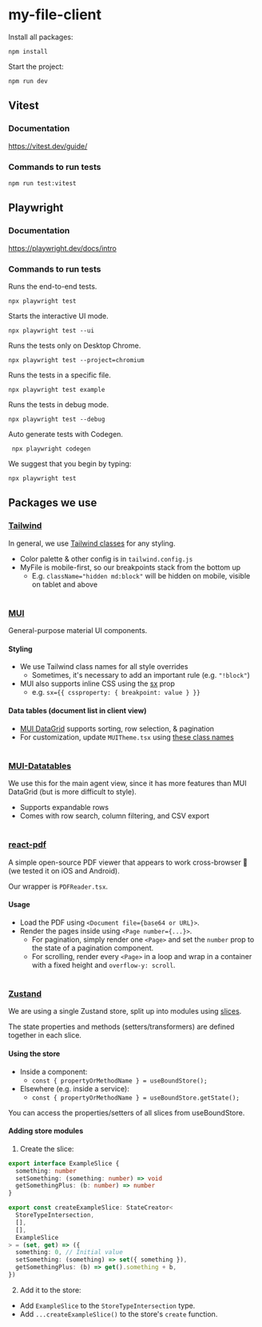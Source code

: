 # my-file-client

Install all packages:

```
npm install
```

Start the project:

```
npm run dev
```

## Vitest

### Documentation

https://vitest.dev/guide/

### Commands to run tests

```
npm run test:vitest
```

## Playwright

### Documentation

https://playwright.dev/docs/intro

### Commands to run tests

Runs the end-to-end tests.

```
npx playwright test
```

Starts the interactive UI mode.

```
npx playwright test --ui
```

Runs the tests only on Desktop Chrome.

```
npx playwright test --project=chromium
```

Runs the tests in a specific file.

```
npx playwright test example
```

Runs the tests in debug mode.

```
npx playwright test --debug
```

Auto generate tests with Codegen.

```
 npx playwright codegen
```

We suggest that you begin by typing:

```
npx playwright test
```

## Packages we use

### [Tailwind](https://tailwindcss.com)

In general, we use [Tailwind classes](https://tailwind.build/classes) for any styling.

- Color palette & other config is in `tailwind.config.js`
- MyFile is mobile-first, so our breakpoints stack from the bottom up
  - E.g. `className="hidden md:block"` will be hidden on mobile, visible on tablet and above

#

### [MUI](https://mui.com/material-ui/getting-started/)

General-purpose material UI components.

#### Styling

- We use Tailwind class names for all style overrides
  - Sometimes, it's necessary to add an important rule (e.g. `"!block"`)
- MUI also supports inline CSS using the [sx](https://mui.com/system/getting-started/the-sx-prop/) prop
  - e.g. `sx={{ cssproperty: { breakpoint: value } }}`

#### Data tables (document list in client view)

- [MUI DataGrid](https://mui.com/x/react-data-grid/) supports sorting, row selection, & pagination
- For customization, update `MUITheme.tsx` using [these class names](https://mui.com/x/api/data-grid/data-grid/#css)

#

### [MUI-Datatables](https://github.com/gregnb/mui-datatables)

We use this for the main agent view, since it has more features than MUI DataGrid (but is more difficult to style).

- Supports expandable rows
- Comes with row search, column filtering, and CSV export

#

### [react-pdf](https://www.npmjs.com/package/react-pdf)

A simple open-source PDF viewer that appears to work cross-browser 🎉 (we tested it on iOS and Android).

Our wrapper is `PDFReader.tsx`.

#### Usage

- Load the PDF using `<Document file={base64 or URL}>`.
- Render the pages inside using `<Page number={...}>`.
  - For pagination, simply render one `<Page>` and set the `number` prop to the state of a pagination component.
  - For scrolling, render every `<Page>` in a loop and wrap in a container with a fixed height and `overflow-y: scroll`.

#

### [Zustand](https://github.com/pmndrs/zustand)

We are using a single Zustand store, split up into modules using [slices](https://github.com/pmndrs/zustand/blob/main/docs/guides/slices-pattern.md).

The state properties and methods (setters/transformers) are defined together in each slice.

#### Using the store

- Inside a component:
  - `const { propertyOrMethodName } = useBoundStore();`
- Elsewhere (e.g. inside a service):
  - `const { propertyOrMethodName } = useBoundStore.getState();`

You can access the properties/setters of all slices from useBoundStore.

#### Adding store modules

1. Create the slice:

```ts
export interface ExampleSlice {
  something: number
  setSomething: (something: number) => void
  getSomethingPlus: (b: number) => number
}

export const createExampleSlice: StateCreator<
  StoreTypeIntersection,
  [],
  [],
  ExampleSlice
> = (set, get) => ({
  something: 0, // Initial value
  setSomething: (something) => set({ something }),
  getSomethingPlus: (b) => get().something + b,
})
```

2. Add it to the store:

- Add `ExampleSlice` to the `StoreTypeIntersection` type.
- Add `...createExampleSlice()` to the store's `create` function.
